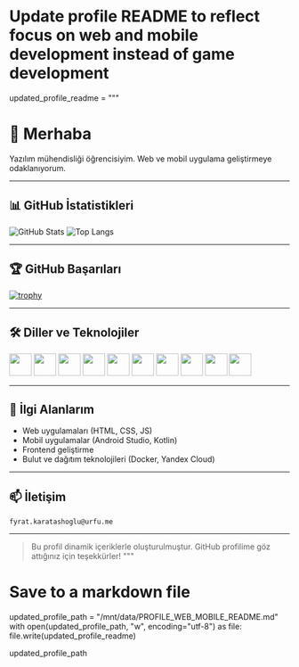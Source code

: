 # Update profile README to reflect focus on web and mobile development instead of game development
updated_profile_readme = """
# 👋 Merhaba

Yazılım mühendisliği öğrencisiyim. Web ve mobil uygulama geliştirmeye odaklanıyorum.

---

## 📊 GitHub İstatistikleri

![GitHub Stats](https://github-readme-stats.vercel.app/api?username=frat-karatasoglu&show_icons=true&theme=midnight-purple)
![Top Langs](https://github-readme-stats.vercel.app/api/top-langs/?username=frat-karatasoglu&layout=compact&theme=midnight-purple)

---

## 🏆 GitHub Başarıları

[![trophy](https://github-profile-trophy.vercel.app/?username=frat-karatasoglu&theme=darkhub)](https://github.com/ryo-ma/github-profile-trophy)

---

## 🛠️ Diller ve Teknolojiler

<img src="https://cdn.jsdelivr.net/gh/devicons/devicon/icons/javascript/javascript-original.svg" width="40"/>
<img src="https://cdn.jsdelivr.net/gh/devicons/devicon/icons/html5/html5-original.svg" width="40"/>
<img src="https://cdn.jsdelivr.net/gh/devicons/devicon/icons/css3/css3-original.svg" width="40"/>
<img src="https://cdn.jsdelivr.net/gh/devicons/devicon/icons/csharp/csharp-original.svg" width="40"/>
<img src="https://cdn.jsdelivr.net/gh/devicons/devicon/icons/python/python-original.svg" width="40"/>
<img src="https://cdn.jsdelivr.net/gh/devicons/devicon/icons/git/git-original.svg" width="40"/>
<img src="https://cdn.jsdelivr.net/gh/devicons/devicon/icons/docker/docker-original.svg" width="40"/>
<img src="https://cdn.jsdelivr.net/gh/devicons/devicon/icons/vscode/vscode-original.svg" width="40"/>
<img src="https://cdn.jsdelivr.net/gh/devicons/devicon/icons/androidstudio/androidstudio-original.svg" width="40"/>
<img src="https://cdn.jsdelivr.net/gh/devicons/devicon/icons/figma/figma-original.svg" width="40"/>

---

## 🚀 İlgi Alanlarım

- Web uygulamaları (HTML, CSS, JS)
- Mobil uygulamalar (Android Studio, Kotlin)
- Frontend geliştirme
- Bulut ve dağıtım teknolojileri (Docker, Yandex Cloud)

---

## 📫 İletişim

`fyrat.karatashoglu@urfu.me`

---
> Bu profil dinamik içeriklerle oluşturulmuştur. GitHub profilime göz attığınız için teşekkürler!
"""

# Save to a markdown file
updated_profile_path = "/mnt/data/PROFILE_WEB_MOBILE_README.md"
with open(updated_profile_path, "w", encoding="utf-8") as file:
    file.write(updated_profile_readme)

updated_profile_path
